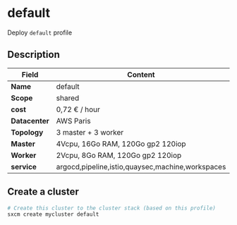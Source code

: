 # default

Deploy `default` profile

## Description

| Field          | Content                                          |
| -------------- | ------------------------------------------------ |
| **Name**       | default                                          |
| **Scope**      | shared                                           |
| **cost**       | 0,72 € / hour                                    |
| **Datacenter** | AWS Paris                                        |
| **Topology**   | 3 master + 3 worker                              |
| **Master**     | 4Vcpu, 16Go RAM, 120Go gp2  120iop               |
| **Worker**     | 2Vcpu,   8Go RAM, 120Go gp2  120iop              |
| **service**    | argocd,pipeline,istio,quaysec,machine,workspaces |

## Create a cluster

```bash
# Create this cluster to the cluster stack (based on this profile)
sxcm create mycluster default
```

